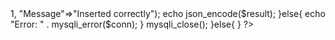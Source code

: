 <?php
if(isset($_POST)== true && empty($_POST)==false){
	$latitude=$_POST['Latitude'];
	$longitude=$_POST['Longitude'];
	$userid=$_POST['Userid'];
	$timestamp=$_POST['Timestamp'];
	
	$dbhost = 'friendfinder';
    $dbuser = 'root';
    $dbpass = 'root';
    $conn = mysqli_connect($dbhost, $dbuser, $dbpass);
	if(!$conn){
		die("connection failed" . mysqli_error());
	}
	$sql='INSERT into locationtable(Latitude,Longitude,Timestamp,Userid) VALUES ($latitude,$longitude,\"$timestamp\",$userid)';
	if(mysqli_query($conn,$sql)){
		$result=array("Result"=>1, "Message"=>"Inserted correctly");
		echo json_encode($result);
	}else{
		echo "Error: " . mysqli_error($conn);
	}
	mysqli_close();
}else{
	
	
}
?>